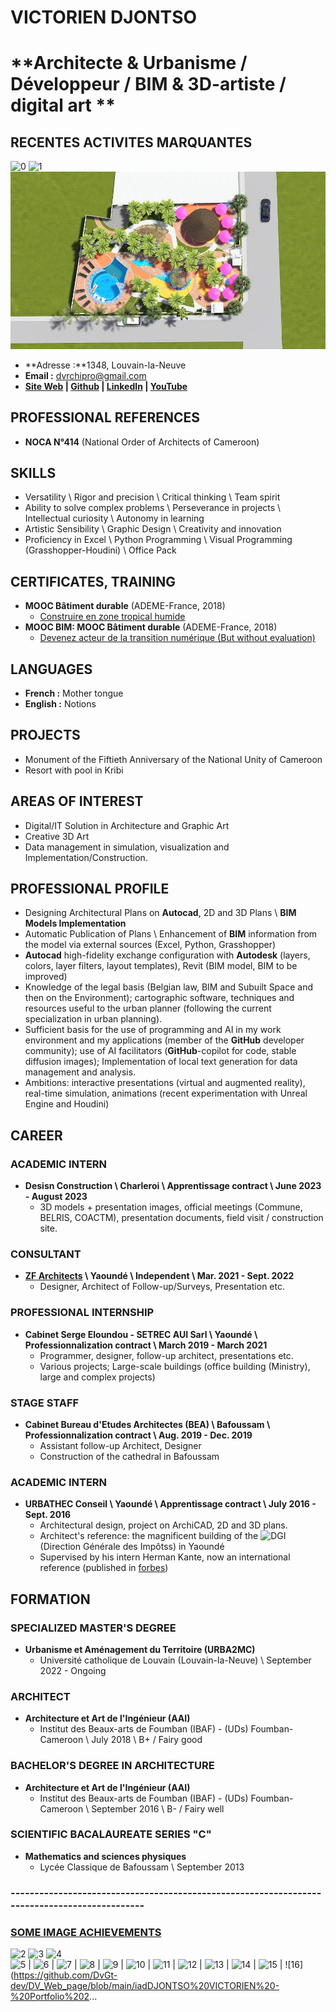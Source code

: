 # VICTORIEN DJONTSO

# **Architecte & Urbanisme / Développeur / BIM & 3D-artiste / digital art **

## RECENTES ACTIVITES MARQUANTES

![0](https://github.com/DvGt-dev/DV_Web_page/blob/main/iadDJONTSO%20VICTORIEN%20-%20Portfolio%202%202022.png/Img%20C28_%2024-06-23_9%20-%20Photo.jpeg)
![1](https://github.com/DvGt-dev/DV_Web_page/blob/main/iadDJONTSO%20VICTORIEN%20-%20Portfolio%202%202022.png/Affiche%20de%20chantier_www.beliris.be.jpeg)
![2](https://github.com/DvGt-dev/DV_Web_page/blob/main/hero-bg.jpg)

- **Adresse :**1348, Louvain-la-Neuve
- **Email :** dvrchipro@gmail.com
- **[Site Web](https://dvgt-dev.github.io/DV_Web_page/) | [Github](https://github.com/DvGt-dev/DV_Web_page/tree/main) | [LinkedIn](https://www.linkedin.com/in/djontso-victorien) | [YouTube](https://www.youtube.com/channel/UCdjontso-victorien2171)**

## PROFESSIONAL REFERENCES

- **NOCA N°414** (National Order of Architects of Cameroon)

## SKILLS

- Versatility \ Rigor and precision \ Critical thinking \ Team spirit
- Ability to solve complex problems \ Perseverance in projects \ Intellectual curiosity \ Autonomy in learning
- Artistic Sensibility \ Graphic Design \ Creativity and innovation
- Proficiency in Excel \ Python Programming \ Visual Programming (Grasshopper-Houdini) \ Office Pack

## CERTIFICATES, TRAINING

- **MOOC Bâtiment durable** (ADEME-France, 2018)
  - [Construire en zone tropical humide](https://www.mooc-batiment-durable.fr/fr/formations/lumiere-thermique-et-acoustique-bien-construire-en-zone-tropical/)
- **MOOC BIM: MOOC Bâtiment durable** (ADEME-France, 2018)
  - [Devenez acteur de la transition numérique (But without evaluation)](https://www.mooc-batiment-durable.fr/fr/formations/moocbim-devenez-acteur-de-la-transition-numerique/)

## LANGUAGES

- **French :** Mother tongue
- **English :** Notions

## PROJECTS

- Monument of the Fiftieth Anniversary of the National Unity of Cameroon
- Resort with pool in Kribi

## AREAS OF INTEREST

- Digital/IT Solution in Architecture and Graphic Art
- Creative 3D Art
- Data management in simulation, visualization and Implementation/Construction.

## PROFESSIONAL PROFILE

- Designing Architectural Plans on **Autocad**, 2D and 3D Plans \ **BIM Models Implementation**
- Automatic Publication of Plans \ Enhancement of **BIM** information from the model via external sources (Excel, Python, Grasshopper)
- **Autocad** high-fidelity exchange configuration with **Autodesk** (layers, colors, layer filters, layout templates), Revit (BIM model, BIM to be improved)
- Knowledge of the legal basis (Belgian law, BIM and Subuilt Space and then on the Environment); cartographic software, techniques and resources useful to the urban planner (following the current specialization in urban planning).
- Sufficient basis for the use of programming and AI in my work environment and my applications (member of the **GitHub** developer community); use of AI facilitators (**GitHub**-copilot for code, stable diffusion images); Implementation of local text generation for data management and analysis.
- Ambitions: interactive presentations (virtual and augmented reality), real-time simulation, animations (recent experimentation with Unreal Engine and Houdini)

## CAREER

### ACADEMIC INTERN

- **Desisn Construction \ Charleroi \ Apprentissage contract \ June 2023 - August 2023**
  - 3D models + presentation images, official meetings (Commune, BELRIS, COACTM), presentation documents, field visit / construction site.

### CONSULTANT

- **[ZF Architects](https://www.zf-architects.com/) \ Yaoundé \ Independent \ Mar. 2021 - Sept. 2022**
  - Designer, Architect of Follow-up/Surveys, Presentation etc.

### PROFESSIONAL INTERNSHIP

- **Cabinet Serge Eloundou - SETREC AUI Sarl \ Yaoundé \ Professionnalization contract \ March 2019 - March 2021**
  - Programmer, designer, follow-up architect, presentations etc.
  - Various projects; Large-scale buildings (office building (Ministry), large and complex projects)

### STAGE STAFF

- **Cabinet Bureau d'Etudes Architectes (BEA) \ Bafoussam \ Professionnalization contract \ Aug. 2019 - Dec. 2019**
  - Assistant follow-up Architect, Designer
  - Construction of the cathedral in Bafoussam

### ACADEMIC INTERN

- **URBATHEC Conseil \ Yaoundé \ Apprentissage contract \ July 2016 - Sept. 2016**
  - Architectural design, project on ArchiCAD, 2D and 3D plans.
  - Architect's reference: the magnificent building of the ![DGI](https://urbatechconseils.com/2015/08/02/construction-was-awarded-with-the-best-construction-company-prize/) (Direction Générale des Impôtss) in Yaoundé
  - Supervised by his intern Herman Kante, now an international reference (published in [forbes](https://forbesafrique.com/hermann-kamte-modele-dune-nouvelle-generation-darchitectes/))

## FORMATION

### SPECIALIZED MASTER'S DEGREE

- **Urbanisme et Aménagement du Territoire (URBA2MC)**
  - Université catholique de Louvain (Louvain-la-Neuve) \ September 2022 - Ongoing

### ARCHITECT

- **Architecture et Art de l'Ingénieur (AAI)**
  - Institut des Beaux-arts de Foumban (IBAF) - (UDs) Foumban-Cameroon \ July 2018 \ B+ / Fairy good

### BACHELOR'S DEGREE IN ARCHITECTURE

- **Architecture et Art de l'Ingénieur (AAI)**
  - Institut des Beaux-arts de Foumban (IBAF) - (UDs) Foumban-Cameroon \ September 2016 \ B- / Fairy well

### SCIENTIFIC BACALAUREATE SERIES "C"

- **Mathematics and sciences physiques**
  - Lycée Classique de Bafoussam \ September 2013

### ---------------------------------------------------------------------------------------------

### [SOME IMAGE ACHIEVEMENTS](https://github.com/DvGt-dev/DV_Web_page/tree/main#scientific-bacalaureate-series-c) 
![2](https://github.com/DvGt-dev/DV_Web_page/blob/main/iadDJONTSO%20VICTORIEN%20-%20Portfolio%202%202022.png/iadDJONTSO%20VICTORIEN%20-%20Portfolio%202%202022-0002.png) 
![3](https://github.com/DvGt-dev/DV_Web_page/blob/main/iadDJONTSO%20VICTORIEN%20-%20Portfolio%202%202022.png/iadDJONTSO%20VICTORIEN%20-%20Portfolio%202%202022-0003.png)
![4](https://github.com/DvGt-dev/DV_Web_page/blob/main/iadDJONTSO%20VICTORIEN%20-%20Portfolio%202%202022.png/iadDJONTSO%20VICTORIEN%20-%20Portfolio%202%202022-0004.png)  
![5](https://github.com/DvGt-dev/DV_Web_page/blob/main/iadDJONTSO%20VICTORIEN%20-%20Portfolio%202%202022.png/iadDJONTSO%20VICTORIEN%20-%20Portfolio%202%202022-0005.png)  |  ![6](https://github.com/DvGt-dev/DV_Web_page/blob/main/iadDJONTSO%20VICTORIEN%20-%20Portfolio%202%202022.png/iadDJONTSO%20VICTORIEN%20-%20Portfolio%202%202022-0006.png)  | ![7](https://github.com/DvGt-dev/DV_Web_page/blob/main/iadDJONTSO%20VICTORIEN%20-%20Portfolio%202%202022.png/iadDJONTSO%20VICTORIEN%20-%20Portfolio%202%202022-0007.png) |   ![8](https://github.com/DvGt-dev/DV_Web_page/blob/main/iadDJONTSO%20VICTORIEN%20-%20Portfolio%202%202022.png/iadDJONTSO%20VICTORIEN%20-%20Portfolio%202%202022-0008.png)  |  ![9](https://github.com/DvGt-dev/DV_Web_page/blob/main/iadDJONTSO%20VICTORIEN%20-%20Portfolio%202%202022.png/iadDJONTSO%20VICTORIEN%20-%20Portfolio%202%202022.png/iadDJONTSO%20VICTORIEN%20-%20Portfolio%202%202022-0009.png) | ![10](https://github.com/DvGt-dev/DV_Web_page/blob/main/iadDJONTSO%20VICTORIEN%20-%20Portfolio%202%202022.png/iadDJONTSO%20VICTORIEN%20-%20Portfolio%202%202022-0010.png) |   ![11](https://github.com/DvGt-dev/DV_Web_page/blob/main/iadDJONTSO%20VICTORIEN%20-%20Portfolio%202%202022.png/iadDJONTSO%20VICTORIEN%20-%20Portfolio%202%202022-0011.png)  |  ![12](https://github.com/DvGt-dev/DV_Web_page/blob/main/iadDJONTSO%20VICTORIEN%20-%20Portfolio%202%202022.png/iadDJONTSO%20VICTORIEN%20-%20Portfolio%202%202022-0012.png) | ![13](https://github.com/DvGt-dev/DV_Web_page/blob/main/iadDJONTSO%20VICTORIEN%20-%20Portfolio%202%202022.png/iadDJONTSO%20VICTORIEN%20-%20Portfolio%202%202022-0013.png) |   ![14](https://github.com/DvGt-dev/DV_Web_page/blob/main/iadDJONTSO%20VICTORIEN%20-%20Portfolio%202%202022.png/iadDJONTSO%20VICTORIEN%20-%20Portfolio%202%202022-0014.png)  |  ![15](https://github.com/DvGt-dev/DV_Web_page/blob/main/iadDJONTSO%20VICTORIEN%20-%20Portfolio%202%202022.png/iadDJONTSO%20VICTORIEN%20-%20Portfolio%202%202022-0015.png) | ![16](https://github.com/DvGt-dev/DV_Web_page/blob/main/iadDJONTSO%20VICTORIEN%20-%20Portfolio%202...